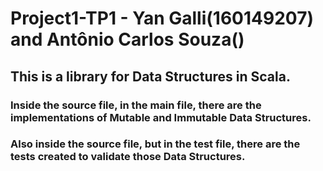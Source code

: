 # Project1-TP1 - Yan Galli(160149207) and Antônio Carlos Souza()

## This is a library for Data Structures in Scala.

### Inside the source file, in the main file, there are the implementations of Mutable and Immutable Data Structures.
### Also inside the source file, but in the test file, there are the tests created to validate those Data Structures.
